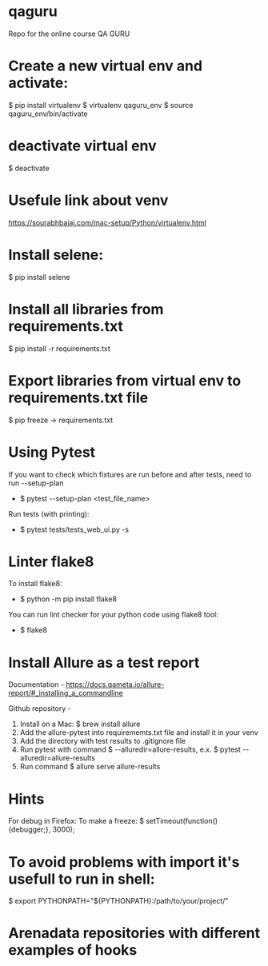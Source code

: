# qaguru
Repo for the online course QA GURU

# Create a new virtual env and activate:
$ pip install virtualenv
$ virtualenv qaguru_env
$ source qaguru_env/bin/activate

# deactivate virtual env
$ deactivate

# Usefule link about venv
https://sourabhbajaj.com/mac-setup/Python/virtualenv.html


# Install selene:
$ pip install selene

# Install all libraries from requirements.txt
$ pip install -r requirements.txt

# Export libraries from virtual env to requirements.txt file
$ pip freeze -> requirements.txt 


# Using Pytest
If you want to check which fixtures are run before and after tests, need to run --setup-plan
- $ pytest --setup-plan <test_file_name>

Run tests (with printing):
- $ pytest tests/tests_web_ui.py -s


# Linter flake8
To install flake8:
- $ python -m pip install flake8

You can run lint checker for your python code using flake8 tool:
- $ flake8






# Install Allure as a test report
Documentation - https://docs.qameta.io/allure-report/#_installing_a_commandline

Github repository - 
1. Install on a Mac:
$ brew install allure
2. Add the allure-pytest into requirememts.txt file and install it in your venv
3. Add the directory with test results to .gitignore file
4. Run pytest with command $ --alluredir=allure-results, e.x.
$ pytest --alluredir=allure-results
5. Run command 
$ allure serve allure-results


# Hints
For debug in Firefox:
To make a freeze: 
$ setTimeout(function() {debugger;}, 3000);


# To avoid problems with import it's usefull to run in shell: 
$ export PYTHONPATH="${PYTHONPATH}:/path/to/your/project/"



# Arenadata repositories with different examples of hooks